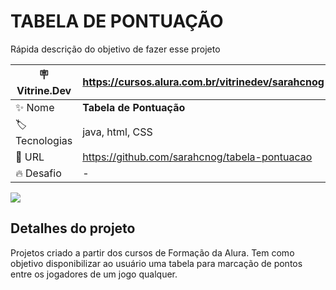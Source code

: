 # TABELA DE PONTUAÇÃO

Rápida descrição do objetivo de fazer esse projeto

| :placard: Vitrine.Dev | https://cursos.alura.com.br/vitrinedev/sarahcnog  |
| -------------  | --- |
| :sparkles: Nome        | **Tabela de Pontuação**
| :label: Tecnologias | java, html, CSS
| :rocket: URL         | https://github.com/sarahcnog/tabela-pontuacao
| :fire: Desafio     | -

<!-- Inserir imagem com a #vitrinedev ao final do link -->
![](https://i.ibb.co/D86sbM0/Projeto-P4-Capa.png#vitrinedev)

## Detalhes do projeto

Projetos criado a partir dos cursos de Formação da Alura. Tem como objetivo disponibilizar ao usuário uma tabela para marcação de pontos entre os jogadores de um jogo qualquer.
